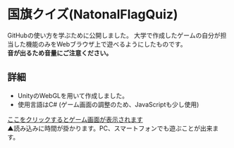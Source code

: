# 国旗クイズ(NatonalFlagQuiz)
GitHubの使い方を学ぶために公開しました。
大学で作成したゲームの自分が担当した機能のみをWebブラウザ上で遊べるようにしたものです。<br>
<strong> 音が出るため音量にご注意ください。</strong>
## 詳細
- UnityのWebGLを用いて作成しました。
- 使用言語はC# (ゲーム画面の調整のため、JavaScriptも少し使用)

[ここをクリックするとゲーム画面が表示されます](https://j22034sk.github.io/NatonalFlgQuiz/)
<br>▲読み込みに時間が掛かります。PC、スマートフォンでも遊ぶことが出来ます。
